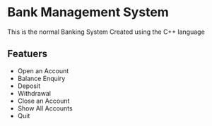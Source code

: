 # Bank Management System
This is the normal Banking System Created using the C++ language

## Featuers
 -  Open an Account
 -  Balance Enquiry
 -  Deposit
 -  Withdrawal
 -  Close an Account
 -  Show All Accounts
 -  Quit
  

